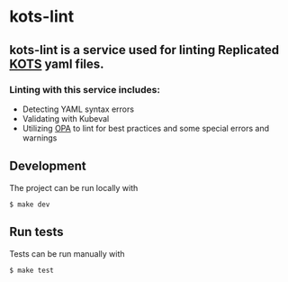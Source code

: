 kots-lint
==========

## kots-lint is a service used for linting Replicated [KOTS](https://kots.io) yaml files.

### Linting with this service includes:

 - Detecting YAML syntax errors
 - Validating with Kubeval
 - Utilizing [OPA](https://github.com/open-policy-agent/opa) to lint for best practices and some special errors and warnings

## Development

The project can be run locally with
```shell
$ make dev
```

## Run tests

Tests can be run manually with
```shell
$ make test
```
